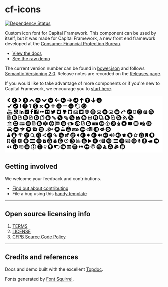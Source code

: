# cf-icons

[![Dependency Status](https://gemnasium.com/cfpb/cf-icons.svg)](https://gemnasium.com/cfpb/cf-icons)

Custom icon font for Capital Framework.
This component can be used by itself, but it was made for Capital Framework, a new front end framework developed at the [Consumer Financial Protection Bureau](https://cfpb.github.io/).

- [View the docs](https://cfpb.github.io/cf-icons/docs/)
- [See the raw demo](https://cfpb.github.io/cf-icons/demo/)

The current version number can be found in [bower.json](bower.json#L3)
and follows [Semantic Versioning 2.0](http://semver.org/).
Release notes are recorded on the
[Releases page](https://github.com/cfpb/cf-icons/releases/).

If you would like to take advantage of more components or if you're new to
Capital Framework, we encourage you to [start here](https://cfpb.github.io/capital-framework/).

![](screenshot.png)


## Getting involved

We welcome your feedback and contributions.

- [Find out about contributing](CONTRIBUTING.md)
- File a bug using this [handy template](https://github.com/cfpb/cf-icons/issues/new?body=%23%23%20URL%0D%0D%0D%23%23%20Actual%20Behavior%0D%0D%0D%23%23%20Expected%20Behavior%0D%0D%0D%23%23%20Steps%20to%20Reproduce%0D%0D%0D%23%23%20Screenshot&labels=bug)


---

## Open source licensing info
1. [TERMS](TERMS.md)
2. [LICENSE](LICENSE)
3. [CFPB Source Code Policy](https://github.com/cfpb/source-code-policy/)


---

## Credits and references

Docs and demo built with the excellent [Topdoc](https://github.com/topcoat/topdoc/).

Fonts generated by [Font Squirrel](http://www.fontsquirrel.com/tools/webfont-generator).
